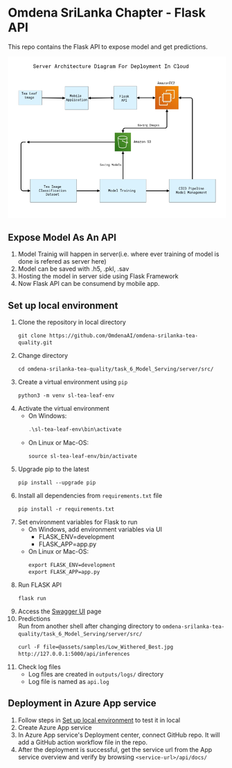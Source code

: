 # Omdena SriLanka Chapter - Flask API

This repo contains the Flask API to expose model and get predictions.

<img src="ServerArchitecture .JPG">

## Expose Model As An API

1. Model Trainig will happen in server(i.e. where ever training of model is done is refered as server here)
2. Model can be saved with .h5, .pkl, .sav
3. Hosting the model in server side using Flask Framework
4. Now Flask API can be consumend by mobile app.

## Set up local environment

1. Clone the repository in local directory
   ```shell
   git clone https://github.com/OmdenaAI/omdena-srilanka-tea-quality.git
   ```
1. Change directory
   ```shell
   cd omdena-srilanka-tea-quality/task_6_Model_Serving/server/src/
   ```
1. Create a virtual environment using `pip`
   ```shell
   python3 -m venv sl-tea-leaf-env
   ```
1. Activate the virtual environment
   + On Windows:
     ```powershell
     .\sl-tea-leaf-env\bin\activate
     ```
   + On Linux or Mac-OS:
     ```shell
     source sl-tea-leaf-env/bin/activate
     ```
1. Upgrade pip to the latest
   ```shell
   pip install --upgrade pip
   ```
1. Install all dependencies from `requirements.txt` file
   ```shell
   pip install -r requirements.txt
   ```
1. Set environment variables for Flask to run
   + On Windows, add environment variables via UI
     + FLASK_ENV=development
     + FLASK_APP=app.py
   + On Linux or Mac-OS:
     ```shell
     export FLASK_ENV=development
     export FLASK_APP=app.py
     ```
1. Run FLASK API
   ```shell
   flask run
   ```
1. Access the [Swagger UI](http://127.0.0.1:5000/api/docs/) page
1. Predictions  
   Run from another shell after changing directory to `omdena-srilanka-tea-quality/task_6_Model_Serving/server/src/`
   ```shell
   curl -F file=@assets/samples/Low_Withered_Best.jpg http://127.0.0.1:5000/api/inferences
   ```
1. Check log files  
   + Log files are created in `outputs/logs/` directory
   + Log file is named as `api.log`

## Deployment in Azure App service

1. Follow steps in [Set up local environment](#set-up-local-environment) to test it in local
1. Create Azure App service
1. In Azure App service's Deployment center, connect GitHub repo. It will add a GitHub action workflow file in the repo.
1. After the deployment is successful, get the service url from the App service overview and verify by browsing `<service-url>/api/docs/`
